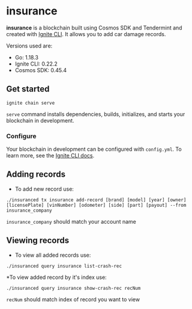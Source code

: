 # insurance
**insurance** is a blockchain built using Cosmos SDK and Tendermint and created with [Ignite CLI](https://ignite.com/cli). It allows you to add car damage records.

Versions used are:

* Go: 1.18.3
* Ignite CLI: 0.22.2
* Cosmos SDK: 0.45.4

## Get started

```
ignite chain serve
```

`serve` command installs dependencies, builds, initializes, and starts your blockchain in development.

### Configure

Your blockchain in development can be configured with `config.yml`. To learn more, see the [Ignite CLI docs](https://docs.ignite.com).


## Adding records

* To add new record use:

```
./insuranced tx insurance add-record [brand] [model] [year] [owner] [licensePlate] [vinNumber] [odometer] [side] [part] [payout] --from insurance_company
```
`insurance_company` should match your account name


## Viewing records

* To view all added records use:

```
./insuranced query insurance list-crash-rec
```
*To view added record by it's index use:

```
./insuranced query insurance show-crash-rec recNum
```
`recNum` should match index of record you want to view
